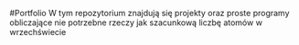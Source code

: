 #Portfolio
W tym repozytorium znajdują się projekty oraz
proste programy obliczające nie potrzebne rzeczy
jak szacunkową liczbę atomów w wrzechświecie
